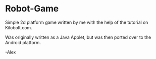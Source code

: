 Robot-Game
==========

Simple 2d platform game written by me with the help of the tutorial on Kilobolt.com.

Was originally written as a Java Applet, but was then ported over to the Android platform.

-Alex
